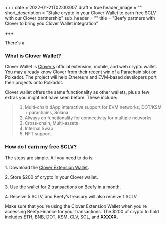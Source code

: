+++
date = 2022-01-21T02:00:00Z
draft = true
header_image = ""
short_description = "Stake crypto in your Clover Wallet to earn free $CLV with our Clover partnership"
sub_header = ""
title = "Beefy partners with Clover to bring you Clover Wallet integration"

+++

There's a 

### What is Clover Wallet?

Clover Wallet is [Clover's](https://clover.finance/) official extension, mobile, and web crypto wallet. You may already know Clover from their recent win of a Parachain slot on Polkadot. The project will help Ethereum and EVM-based developers port their projects onto Polkadot.

Clover wallet offers the same functionality as other wallets, plus a few extras you might not have seen before. These include:

> 1. Multi-chain dApp interactive support for EVM networks, DOT/KSM + parachains, Solana
> 2. Always on functionality for connectivity for multiple networks
> 3. Cross-chain, Multi-assets
> 4. Internal Swap
> 5. NFT support

### How do I earn my free $CLV?

The steps are simple. All you need to do is:

1\. Download the [Clover Extension Wallet](https://t.co/x0DXiOzk0z).

2\. Store $200 of crypto in your Clover wallet.

3\. Use the wallet for 2 transactions on Beefy in a month.

4\. Receive 5 $CLV, and Beefy’s treasury will also receive 1 $CLV.

Make sure that you're using the Clover Extension Wallet when you're accessing Beefy.Finance for your transactions. The $200 of crypto to hold includes ETH, BNB, DOT, KSM, CLV, SOL, and **XXXXX.**